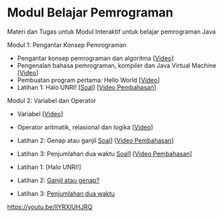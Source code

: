 # Modul Belajar Pemrograman
Materi dan Tugas untuk Modul Interaktif untuk belajar pemrograman Java

Modul 1: Pengantar Konsep Pemrograman
- Pengantar konsep pemrograman dan algoritma [[Video](https://www.youtube.com/watch?v=GpYSoHiEe5A)]
- Pengenalan bahasa pemrograman, kompiler dan Java Virtual Machine [[Video](https://www.youtube.com/watch?v=leCWaMySuRQ)]
- Pembuatan program pertama: Hello World [[Video](https://youtu.be/lIYRXlUHJRQ)]
- Latihan 1: Halo UNRI! [[Soal](https://github.com/Jurusan-Ilmu-Komputer-Universitas-Riau/Konsep_Pemrograman/tree/main/latihan/latihan1)] [[Video Pembahasan](https://youtu.be/LIZ-G7iIyFI)]



Modul 2: Variabel dan Operator
- Variabel [[Video](https://youtu.be/zG_0OV9TTnE)]
- Operator aritmatik, relasional dan logika [[Video](https://www.youtube.com/watch?v=GpYSoHiEe5A)]
- Latihan 2: Genap atau ganjil [Soal](https://github.com/Jurusan-Ilmu-Komputer-Universitas-Riau/Konsep_Pemrograman/tree/main/latihan/latihan2)] [[Video Pembahasan]()]
- Latihan 3: Penjumlahan dua waktu [Soal](https://github.com/Jurusan-Ilmu-Komputer-Universitas-Riau/Konsep_Pemrograman/tree/main/latihan/latihan3)] [[Video Pembahasan]()]




- Latihan 1: [Halo UNRI!]
- Latihan 2: [Ganjil atau genap?](https://github.com/Jurusan-Ilmu-Komputer-Universitas-Riau/Konsep_Pemrograman/tree/main/latihan/latihan2)
- Latihan 3: [Penjumlahan dua waktu](https://github.com/Jurusan-Ilmu-Komputer-Universitas-Riau/Konsep_Pemrograman/tree/main/latihan/latihan3)


https://youtu.be/lIYRXlUHJRQ